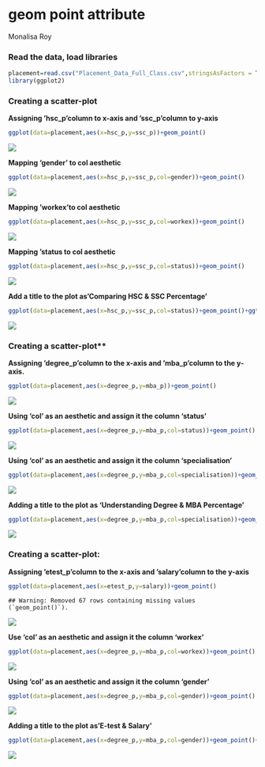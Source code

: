 geom point attribute
================
Monalisa Roy

### Read the data, load libraries

``` r
placement=read.csv("Placement_Data_Full_Class.csv",stringsAsFactors = T)
library(ggplot2)
```

### Creating a scatter-plot

**Assigning ’hsc_p’column to x-axis and ’ssc_p’column to y-axis**

``` r
ggplot(data=placement,aes(x=hsc_p,y=ssc_p))+geom_point()
```

![](geom_point_attribute_files/figure-gfm/unnamed-chunk-2-1.png)<!-- -->

**Mapping ‘gender’ to col aesthetic**

``` r
ggplot(data=placement,aes(x=hsc_p,y=ssc_p,col=gender))+geom_point()
```

![](geom_point_attribute_files/figure-gfm/unnamed-chunk-3-1.png)<!-- -->

**Mapping ’workex’to col aesthetic**

``` r
ggplot(data=placement,aes(x=hsc_p,y=ssc_p,col=workex))+geom_point()
```

![](geom_point_attribute_files/figure-gfm/unnamed-chunk-4-1.png)<!-- -->

**Mapping ’status to col aesthetic**

``` r
ggplot(data=placement,aes(x=hsc_p,y=ssc_p,col=status))+geom_point()
```

![](geom_point_attribute_files/figure-gfm/unnamed-chunk-5-1.png)<!-- -->

**Add a title to the plot as’Comparing HSC & SSC Percentage’**

``` r
ggplot(data=placement,aes(x=hsc_p,y=ssc_p,col=status))+geom_point()+ggtitle("Comparing HSC & SSC Percentage")
```

![](geom_point_attribute_files/figure-gfm/unnamed-chunk-6-1.png)<!-- -->

### Creating a scatter-plot\*\*

**Assigning ’degree_p’column to the x-axis and ’mba_p’column to the
y-axis.**

``` r
ggplot(data=placement,aes(x=degree_p,y=mba_p))+geom_point()
```

![](geom_point_attribute_files/figure-gfm/unnamed-chunk-7-1.png)<!-- -->

**Using ‘col’ as an aesthetic and assign it the column ‘status’**

``` r
ggplot(data=placement,aes(x=degree_p,y=mba_p,col=status))+geom_point()
```

![](geom_point_attribute_files/figure-gfm/unnamed-chunk-8-1.png)<!-- -->

**Using ‘col’ as an aesthetic and assign it the column
‘specialisation’**

``` r
ggplot(data=placement,aes(x=degree_p,y=mba_p,col=specialisation))+geom_point()
```

![](geom_point_attribute_files/figure-gfm/unnamed-chunk-9-1.png)<!-- -->

**Adding a title to the plot as ‘Understanding Degree & MBA
Percentage’**

``` r
ggplot(data=placement,aes(x=degree_p,y=mba_p,col=specialisation))+geom_point()+ggtitle("Understanding Degree & MBA Percentage")
```

![](geom_point_attribute_files/figure-gfm/unnamed-chunk-10-1.png)<!-- -->

### Creating a scatter-plot:

**Assigning ’etest_p’column to the x-axis and ’salary’column to the
y-axis**

``` r
ggplot(data=placement,aes(x=etest_p,y=salary))+geom_point()
```

    ## Warning: Removed 67 rows containing missing values (`geom_point()`).

![](geom_point_attribute_files/figure-gfm/unnamed-chunk-11-1.png)<!-- -->

**Use ‘col’ as an aesthetic and assign it the column ‘workex’**

``` r
ggplot(data=placement,aes(x=degree_p,y=mba_p,col=workex))+geom_point()
```

![](geom_point_attribute_files/figure-gfm/unnamed-chunk-12-1.png)<!-- -->

**Using ‘col’ as an aesthetic and assign it the column ‘gender’**

``` r
ggplot(data=placement,aes(x=degree_p,y=mba_p,col=gender))+geom_point()
```

![](geom_point_attribute_files/figure-gfm/unnamed-chunk-13-1.png)<!-- -->

**Adding a title to the plot as’E-test & Salary’**

``` r
ggplot(data=placement,aes(x=degree_p,y=mba_p,col=gender))+geom_point()+ggtitle("E-test & Salary")
```

![](geom_point_attribute_files/figure-gfm/unnamed-chunk-14-1.png)<!-- -->
